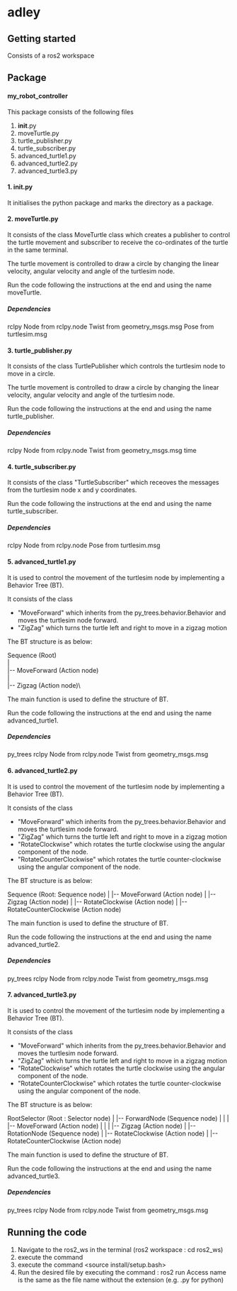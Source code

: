 # adley



## Getting started
Consists of a ros2 workspace



## Package
#### my_robot_controller

This package consists of the following files

1. __init__.py
2. moveTurtle.py
3. turtle_publisher.py
4. turtle_subscriber.py
5. advanced_turtle1.py
6. advanced_turtle2.py
7. advanced_turtle3.py


#### 1. __init__.py

It initialises the python package and marks the directory as a package.

#### 2. moveTurtle.py

It consists of the class MoveTurtle class which creates a publisher to control the turtle movement and subscriber to receive the co-ordinates of the turtle in the same terminal.

The turtle movement is controlled to draw a circle by changing the linear velocity, angular velocity and angle of the turtlesim node.

Run the code following the instructions at the end and using the name moveTurtle.

##### Dependencies 
rclpy
Node from rclpy.node
Twist from geometry_msgs.msg
Pose from turtlesim.msg


#### 3. turtle_publisher.py

It consists of the class TurtlePublisher which controls the turtlesim node to move in a circle.

The turtle movement is controlled to draw a circle by changing the linear velocity, angular velocity and angle of the turtlesim node.

Run the code following the instructions at the end and using the name turtle_publisher.

##### Dependencies 
rclpy
Node from rclpy.node
Twist from geometry_msgs.msg
time

#### 4. turtle_subscriber.py

It consists of the class "TurtleSubscriber" which receoves the messages from the turtlesim node x and y coordinates.

Run the code following the instructions at the end and using the name turtle_subscriber.
##### Dependencies 
rclpy
Node from rclpy.node
Pose from turtlesim.msg

#### 5. advanced_turtle1.py

It is used to control the movement of the turtlesim node by implementing a Behavior Tree (BT).

It consists of the class 
- "MoveForward" which inherits from the py_trees.behavior.Behavior and moves the turtlesim node forward.
- "ZigZag" which turns the turtle left and right to move in a zigzag motion

The BT structure is as below:

Sequence (Root)\
|\
|-- MoveForward (Action node)\
|\
|-- Zigzag (Action node)\



The main function is used to define the structure of BT.

Run the code following the instructions at the end and using the name advanced_turtle1.

##### Dependencies 
py_trees
rclpy
Node from rclpy.node
Twist from geometry_msgs.msg

#### 6. advanced_turtle2.py

It is used to control the movement of the turtlesim node by implementing a Behavior Tree (BT).

It consists of the class 
- "MoveForward" which inherits from the py_trees.behavior.Behavior and moves the turtlesim node forward.
- "ZigZag" which turns the turtle left and right to move in a zigzag motion
- "RotateClockwise" which rotates the turtle clockwise using the angular component of the node.
- "RotateCounterClockwise" which rotates the turtle counter-clockwise using the angular component of the node.

The BT structure is as below:

Sequence (Root: Sequence node)
|
|-- MoveForward (Action node)
|
|-- Zigzag (Action node)
|
|-- RotateClockwise (Action node)
|
|-- RotateCounterClockwise (Action node)



The main function is used to define the structure of BT.

Run the code following the instructions at the end and using the name advanced_turtle2.

##### Dependencies 
py_trees
rclpy
Node from rclpy.node
Twist from geometry_msgs.msg

#### 7. advanced_turtle3.py

It is used to control the movement of the turtlesim node by implementing a Behavior Tree (BT).

It consists of the class 
- "MoveForward" which inherits from the py_trees.behavior.Behavior and moves the turtlesim node forward.
- "ZigZag" which turns the turtle left and right to move in a zigzag motion
- "RotateClockwise" which rotates the turtle clockwise using the angular component of the node.
- "RotateCounterClockwise" which rotates the turtle counter-clockwise using the angular component of the node.

The BT structure is as below:

RootSelector (Root : Selector node)
|
|-- ForwardNode (Sequence node)
|   |
|   |-- MoveForward (Action node)
|   |
|   |-- Zigzag (Action node)
|
|-- RotationNode (Sequence node)
    |
    |-- RotateClockwise (Action node)
    |
    |-- RotateCounterClockwise (Action node)


The main function is used to define the structure of BT.

Run the code following the instructions at the end and using the name advanced_turtle3.

##### Dependencies 
py_trees
rclpy
Node from rclpy.node
Twist from geometry_msgs.msg




## Running the code
1. Navigate to the ros2_ws in the terminal (ros2 workspace : cd ros2_ws)
2. execute the command <colcon build>
3. execute the command <source install/setup.bash>
4. Run the desired file by executing the command : ros2 run <package name> <access name>
   Access name is the same as the file name without the extension (e.g. .py for python)


